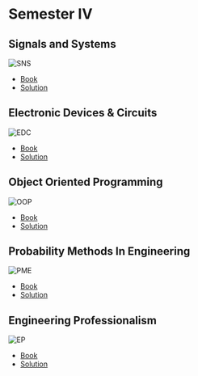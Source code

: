 # Semester IV

## Signals and Systems
![SNS]()

+ [Book]()
+ [Solution]()

## Electronic Devices & Circuits
![EDC]()

+ [Book]()
+ [Solution]()

## Object Oriented Programming
![OOP]()

+ [Book]()
+ [Solution]()

## Probability Methods In Engineering
![PME]()

+ [Book]()
+ [Solution]()

## Engineering Professionalism
![EP]()

+ [Book]()
+ [Solution]()